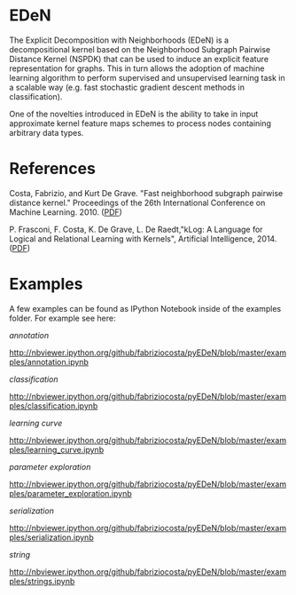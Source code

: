 EDeN
================================================

The Explicit Decomposition with Neighborhoods (EDeN) is a decompositional kernel based on the Neighborhood Subgraph Pairwise Distance Kernel (NSPDK) that can be used to induce an explicit feature representation for graphs. This in turn allows the adoption of machine learning algorithm to perform supervised and unsupervised learning task in a scalable way (e.g. fast stochastic gradient descent methods in classification).

One of the novelties introduced in EDeN is the ability to take in input approximate kernel feature maps schemes to process nodes containing arbitrary data types.




References
==========

Costa, Fabrizio, and Kurt De Grave. "Fast neighborhood subgraph pairwise distance kernel." Proceedings of the 26th International Conference on Machine Learning. 2010. ([PDF](http://www.icml2010.org/papers/347.pdf))

P. Frasconi, F. Costa, K. De Grave, L. De Raedt,"kLog: A Language for Logical and Relational Learning with Kernels", Artificial Intelligence, 2014. ([PDF](http://www.sciencedirect.com/science/article/pii/S0004370214001064)) 



Examples
========

A few examples can be found as IPython Notebook inside of the examples folder. For example see here:

*annotation*

http://nbviewer.ipython.org/github/fabriziocosta/pyEDeN/blob/master/examples/annotation.ipynb

*classification*

http://nbviewer.ipython.org/github/fabriziocosta/pyEDeN/blob/master/examples/classification.ipynb

*learning curve*

http://nbviewer.ipython.org/github/fabriziocosta/pyEDeN/blob/master/examples/learning_curve.ipynb

*parameter exploration*

http://nbviewer.ipython.org/github/fabriziocosta/pyEDeN/blob/master/examples/parameter_exploration.ipynb

*serialization*

http://nbviewer.ipython.org/github/fabriziocosta/pyEDeN/blob/master/examples/serialization.ipynb

*string*

http://nbviewer.ipython.org/github/fabriziocosta/pyEDeN/blob/master/examples/strings.ipynb
